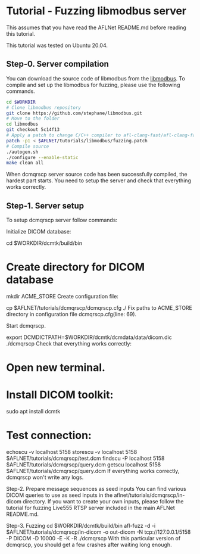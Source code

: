 # Tutorial - Fuzzing libmodbus server
This assumes that you have read the AFLNet README.md before reading this tutorial.

This tutorial was tested on Ubuntu 20.04.

## Step-0. Server compilation
You can download the source code of libmodbus from the [libmodbus](https://github.com/stephane/libmodbus). To compile and set up the libmodbus for fuzzing, please use the following commands.

```bash
cd $WORKDIR
# Clone libmodbus repository
git clone https://github.com/stephane/libmodbus.git
# Move to the folder
cd libmodbus
git checkout 5c14f13
# Apply a patch to change C/C++ compiler to afl-clang-fast/afl-clang-fast++
patch -p1 < $AFLNET/tutorials/libmodbus/fuzzing.patch
# Compile source
./autogen.sh
./configure --enable-static
make clean all
```
When dcmqrscp server source code has been successfully compiled, the hardest part starts. You need to setup the server and check that everything works correctly.

## Step-1. Server setup
To setup dcmqrscp server follow commands:

Initialize DICOM database:

cd $WORKDIR/dcmtk/build/bin

# Create directory for DICOM database
mkdir ACME_STORE
Create configuration file:

cp $AFLNET/tutorials/dcmqrscp/dcmqrscp.cfg ./
Fix paths to ACME_STORE directory in configuration file dcmqrscp.cfg(line: 69).

Start dcmqrscp.

export DCMDICTPATH=$WORKDIR/dcmtk/dcmdata/data/dicom.dic
./dcmqrscp
Check that everything works correctly:

# Open new terminal.
# Install DICOM toolkit:
sudo apt install dcmtk

# Test connection:
echoscu -v localhost 5158
storescu -v localhost 5158 $AFLNET/tutorials/dcmqrscp/test.dcm
findscu -P localhost 5158 $AFLNET/tutorials/dcmqrscp/query.dcm
getscu localhost 5158 $AFLNET/tutorials/dcmqrscp/query.dcm
If everything works correctly, dcmqrscp won't write any logs.

Step-2. Prepare message sequences as seed inputs
You can find various DICOM queries to use as seed inputs in the aflnet/tutorials/dcmqrscp/in-dicom directory. If you want to create your own inputs, please follow the tutorial for fuzzing Live555 RTSP server included in the main AFLNet README.md.

Step-3. Fuzzing
cd $WORKDIR/dcmtk/build/bin
afl-fuzz -d -i $AFLNET/tutorials/dcmqrscp/in-dicom -o out-dicom -N tcp://127.0.0.1/5158 -P DICOM -D 10000 -E -K -R ./dcmqrscp
With this particular version of dcmqrscp, you should get a few crashes after waiting long enough.

 
